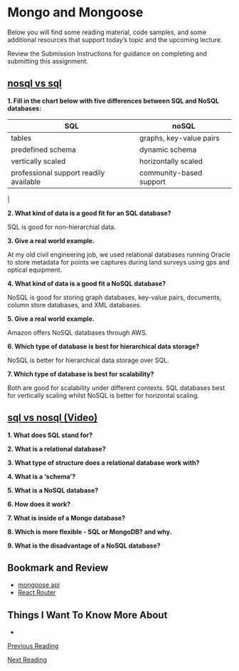 # Mongo and Mongoose

Below you will find some reading material, code samples, and some additional resources that support today’s topic and the upcoming lecture.

Review the Submission Instructions for guidance on completing and submitting this assignment.

## [nosql vs sql](https://www.thegeekstuff.com/2014/01/sql-vs-nosql-db/?utm_source%3Dtuicool)

**1. Fill in the chart below with five differences between SQL and NoSQL databases:**

|   SQL  |  noSQL |
| ------ | ------ |
|  tables      | graphs, key-value pairs       |
| predefined schema       |   dynamic schema     |
| vertically scaled       | horizontally scaled       |
| professional support readily available       | community-based support       |
|

**2. What kind of data is a good fit for an SQL database?**

SQL is good for non-hierarchial data.

**3. Give a real world example.**

At my old civil engineering job, we used relational databases running Oracle to store metadata for points we captures during land surveys using gps and optical equipment.

**4. What kind of data is a good fit a NoSQL database?**

NoSQL is good for storing graph databases, key-value pairs, documents, column store databases, and XML databases.

**5. Give a real world example.**

Amazon offers NoSQL databases through AWS.

**6. Which type of database is best for hierarchical data storage?**

NoSQL is better for hierarchical data storage over SQL.

**7. Which type of database is best for scalability?**

Both are good for scalability under different contexts. SQL databases best for vertically scaling whilst NoSQL is better for horizontal scaling.

## [sql vs nosql (Video)](https://www.youtube.com/watch?v%3DZS_kXvOeQ5Y)

**1. What does SQL stand for?**


**2. What is a relational database?**


**3. What type of structure does a relational database work with?**


**4. What is a ‘schema’?**


**5. What is a NoSQL database?**


**6. How does it work?**


**7. What is inside of a Mongo database?**


**8. Which is more flexible - SQL or MongoDB? and why.**


**9. What is the disadvantage of a NoSQL database?**


## Bookmark and Review

- [mongoose api](https://mongoosejs.com/docs/api.html#Model)
- [React Router](https://reactrouter.com/web/api/BrowserRouter)

## Things I Want To Know More About

- 

[Previous Reading](./class-10.md)

[Next Reading](./class-12.md)
